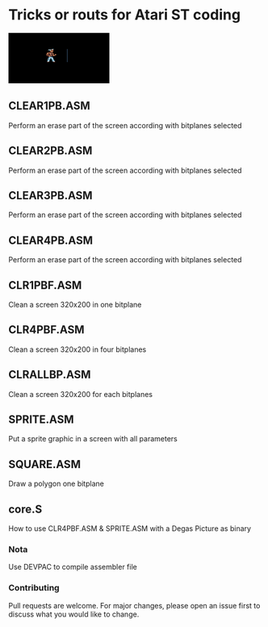 # Tricks or routs for Atari ST coding

<img src="https://github.com/NoExtra-Team/Samples/blob/master/ROUTINES/ASM/BLITTER/BLITTER.png" width="200" height="100"/><br>
## CLEAR1PB.ASM
Perform an erase part of the screen according with bitplanes selected

## CLEAR2PB.ASM
Perform an erase part of the screen according with bitplanes selected

## CLEAR3PB.ASM
Perform an erase part of the screen according with bitplanes selected

## CLEAR4PB.ASM
Perform an erase part of the screen according with bitplanes selected

## CLR1PBF.ASM
Clean a screen 320x200 in one bitplane

## CLR4PBF.ASM
Clean a screen 320x200 in four bitplanes

## CLRALLBP.ASM
Clean a screen 320x200 for each bitplanes

## SPRITE.ASM
Put a sprite graphic in a screen with all parameters

## SQUARE.ASM
Draw a polygon one bitplane

## core.S
How to use CLR4PBF.ASM & SPRITE.ASM with a Degas Picture as binary

### Nota
Use DEVPAC to compile assembler file

### Contributing
Pull requests are welcome. For major changes, please open an issue first to discuss what you would like to change.